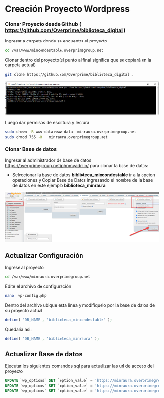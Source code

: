 Creación Proyecto Wordpress
======

### Clonar Proyecto desde Github ( https://github.com/Overprime/biblioteca_digital )

Ingresar a carpeta donde se encuentra el proyecto
```bash
cd /var/www/mincondestable.overprimegroup.net
```

Clonar dentro del proyecto(el punto al final significa que se copiará en la carpeta actual)
```bash
git clone https://github.com/Overprime/biblioteca_digital .
```
![](image.png)


Luego dar permisos de escritura y lectura
```bash
sudo chown -R www-data:www-data  minraura.overprimegroup.net
sudo chmod 755 -R   minraura.overprimegroup.net
```

### Clonar Base de datos
Ingresar al administrador de base de datos  https://overprimegroup.net/phpmyadmin/ para clonar la base de datos:

* Seleccionar la base de datos **biblioteca_mincondestable** ir a la opcion operaciones y Copiar Base de Datos ingresando el nombre de la base de datos en este ejemplo **biblioteca_minraura**

![](phpmyadmin.png)

## Actualizar Configuración 

Ingrese al proyecto
```bash
cd /var/www/minraura.overprimegroup.net
```

Edite el archivo de configuración
```bash
nano  wp-config.php
```

Dentro del archivo ubique esta línea y modifiquelo por la base de datos de su proyecto actual
```php
define( 'DB_NAME', 'biblioteca_mincondestable' );
```

Quedaría asi:
```php
define( 'DB_NAME', 'biblioteca_minraura' );
```

## Actualizar Base de datos
Ejecutar los siguientes comandos sql para actualizar las url de acceso del proyecto
```sql
UPDATE `wp_options` SET `option_value` = 'https://minraura.overprimegroup.net' WHERE `wp_options`.`option_id` = 1;
UPDATE `wp_options` SET `option_value` = 'https://minraura.overprimegroup.net' WHERE `wp_options`.`option_id` = 2;
UPDATE `wp_options` SET `option_value` = 'https://minraura.overprimegroup.net/wp-content/uploads/2020/08/logo_overprime.jpg' WHERE `wp_options`.`option_id` = 218;
```





